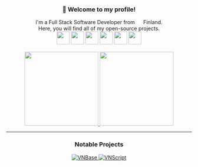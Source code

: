 <div align="center">
  <h3>👋 Welcome to my profile!</h3>
  I'm a Full Stack Software Developer from <img height=10 width=15 src="https://github.com/kEllieGit/kelliegit/assets/53048761/007d9f01-2b9f-406b-a64e-cbd91ae532f1"/> Finland. <br>
   Here, you will find all of my open-source projects.

<br>

<img height=35 width=35 src="https://github.com/yurijserrano/Github-Profile-Readme-Logos/blob/master/programming%20languages/c%23.svg" />
<img height=35 width=35 src="https://github.com/yurijserrano/Github-Profile-Readme-Logos/blob/master/programming%20languages/c%2B%2B.svg" />
<img height=35 width=35 src="https://github.com/yurijserrano/Github-Profile-Readme-Logos/blob/master/programming%20languages/typescript.svg" />
<img height=35 width=35 src="https://github.com/yurijserrano/Github-Profile-Readme-Logos/blob/master/programming%20languages/javascript.svg" />
<img height=35 width=35 src="https://github.com/yurijserrano/Github-Profile-Readme-Logos/blob/master/others/html.svg" />
<img height=35 width=35 src="https://github.com/yurijserrano/Github-Profile-Readme-Logos/blob/master/others/css.svg" />
</div>

<br>

<div align="center">
  <a href="https://github.com/anuraghazra/github-readme-stats">
    <img height=200 src="https://github-readme-stats.vercel.app/api?username=kelliegit&card_width=320&border_radius=0&theme=transparent" />
  </a>
  <a href="https://github.com/anuraghazra/convoychat">
    <img height=200 src="https://github-readme-stats.vercel.app/api/top-langs?username=kelliegit&layout=compact&langs_count=10&border_radius=0&theme=transparent" />
  </a>
</div>

---

<div align="center">
  <h3>Notable Projects</h3>
</div>

<p align="center">
  <a href="https://github.com/kEllieGit/SBox-Visual-Novel-Base">
    <img src="https://github-readme-stats.vercel.app/api/pin/?username=kelliegit&border_radius=0&theme=transparent&repo=sbox-visual-novel-base" alt="VNBase">
  </a>
  <a href="https://github.com/kEllieGit/vnscript">
    <img src="https://github-readme-stats.vercel.app/api/pin/?username=kelliegit&border_radius=0&theme=transparent&repo=vnscript" alt="VNScript">
  </a>
</p>
